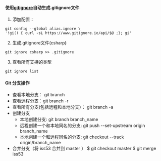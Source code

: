 #### 使用[gitignore](https://gitignore.io/)自动生成.gitignore文件

1. 添加配置：
```
git config --global alias.ignore \
'!gi() { curl -sL https://www.gitignore.io/api/$@ ;}; gi'
```
2. 生成.gitignore文件(csharp)
```
git ignore csharp >> .gitignore
```
3. 查看所有支持的类型
```
git ignore list
```
#### Git 分支操作
* 查看本地分支： git branch
* 查看远程分支：git branch -r
* 查看所有分支(包括远程和本地分支）： git branch -a
* 创建分支
  * 本地创建分支: git branch branch_name
  * 远程创建一个和本地同名的分支: git push --set-upstream origin branch_name
  * 本地创建一个和远程同名的分支: git checkout --track origin/branch_name
* 合并分支（将 iss53 合并到 master ）
  $ git checkout master
  $ git merge iss53
